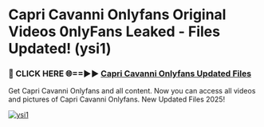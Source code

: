 # Capri Cavanni Onlyfans Original Videos 0nlyFans Leaked - Files Updated! (ysi1)

<h3>🔴 CLICK HERE 🌐==►► <a href="https://tinyurl.com/2jnfzry5" rel="nofollow">Capri Cavanni Onlyfans Updated Files</a></h3>

Get Capri Cavanni Onlyfans and all content. Now you can access all videos and pictures of Capri Cavanni Onlyfans. New Updated Files 2025!

[![ysi1](https://i.imgur.com/GyGTBgg.gif)](https://tinyurl.com/2jnfzry5)
